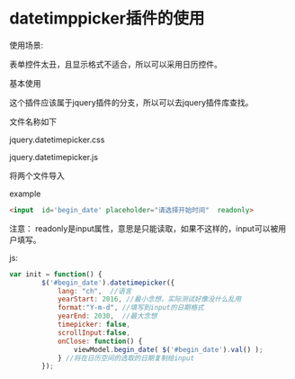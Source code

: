 # datetimppicker插件的使用

使用场景:

表单控件太丑，且显示格式不适合，所以可以采用日历控件。

基本使用

这个插件应该属于jquery插件的分支，所以可以去jquery插件库查找。

文件名称如下

jquery.datetimepicker.css

jquery.datetimepicker.js

将两个文件导入

example

```html
<input  id='begin_date' placeholder="请选择开始时间"  readonly>
```

注意： readonly是input属性，意思是只能读取，如果不这样的，input可以被用户填写。

js:

```javascript
var init = function() {
        $('#begin_date').datetimepicker({
            lang: "ch",  //语言
            yearStart: 2016, //最小念想，实际测试好像没什么乱用
            format:"Y-m-d",	//填写到input的日期格式
            yearEnd: 2030,  //最大念想
            timepicker: false,
            scrollInput:false,
            onClose: function() {
                viewModel.begin_date( $('#begin_date').val() );
            } //将在日历空间的选取的日期复制给input
        });
```